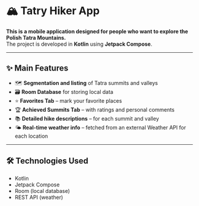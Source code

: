 # 🏔️ Tatry Hiker App

**This is a mobile application designed for people who want to explore the Polish Tatra Mountains.**  
The project is developed in **Kotlin** using **Jetpack Compose**.

---

## ✨ Main Features

- 🗺️ **Segmentation and listing** of Tatra summits and valleys  
- 🗃️ **Room Database** for storing local data  
- ⭐ **Favorites Tab** – mark your favorite places  
- 🏆 **Achieved Summits Tab** – with ratings and personal comments  
- 📚 **Detailed hike descriptions** – for each summit and valley  
- 🌤️ **Real-time weather info** – fetched from an external Weather API for each location

---

## 🛠️ Technologies Used

- Kotlin
- Jetpack Compose
- Room (local database)
- REST API (weather)



